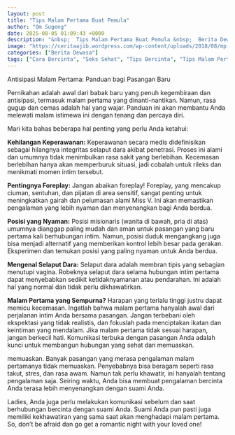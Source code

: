 ```yaml
---
layout: post
title: "Tips Malam Pertama Buat Pemula"
author: "Om Sugeng"
date: 2025-08-05 01:09:43 +0000
description: "&nbsp;  Tips Malam Pertama Buat Pemula &nbsp;  Berita Dewasa &#8211; \u00a0Rasa takut, rasa deg-degan, dan juga rasa cemas bisa jadi tercampur aduk jadi satu saat Anda akan bersiap untuk berhubungan bercin..."
image: "https://ceritaajib.wordpress.com/wp-content/uploads/2018/08/mp.jpg"
categories: ["Berita Dewasa"]
tags: ["Cara Bercinta", "Seks Sehat", "Tips Bercinta", "Tips Malam Pertama"]
---
```


Antisipasi Malam Pertama: Panduan bagi Pasangan Baru

Pernikahan adalah awal dari babak baru yang penuh kegembiraan dan antisipasi, termasuk malam pertama yang dinanti-nantikan.  Namun, rasa gugup dan cemas adalah hal yang wajar.  Panduan ini akan membantu Anda melewati malam istimewa ini dengan tenang dan percaya diri.

Mari kita bahas beberapa hal penting yang perlu Anda ketahui:

**Kehilangan Keperawanan:** Keperawanan secara medis didefinisikan sebagai hilangnya integritas selaput dara akibat penetrasi.  Proses ini alami dan umumnya tidak menimbulkan rasa sakit yang berlebihan.  Kecemasan berlebihan hanya akan memperburuk situasi, jadi cobalah untuk rileks dan menikmati momen intim tersebut.

**Pentingnya Foreplay:**  Jangan abaikan foreplay!  Foreplay, yang mencakup ciuman, sentuhan, dan pijatan di area sensitif, sangat penting untuk meningkatkan gairah dan pelumasan alami Miss V.  Ini akan memastikan pengalaman yang lebih nyaman dan menyenangkan bagi Anda berdua.

**Posisi yang Nyaman:**  Posisi misionaris (wanita di bawah, pria di atas) umumnya dianggap paling mudah dan aman untuk pasangan yang baru pertama kali berhubungan intim.  Namun, posisi duduk mengangkang juga bisa menjadi alternatif yang memberikan kontrol lebih besar pada gerakan.  Eksperimen dan temukan posisi yang paling nyaman untuk Anda berdua.

**Mengenal Selaput Dara:** Selaput dara adalah membran tipis yang sebagian menutupi vagina.  Robeknya selaput dara selama hubungan intim pertama dapat menyebabkan sedikit ketidaknyamanan atau pendarahan.  Ini adalah hal yang normal dan tidak perlu dikhawatirkan.

**Malam Pertama yang Sempurna?**  Harapan yang terlalu tinggi justru dapat memicu kecemasan. Ingatlah bahwa malam pertama hanyalah awal dari perjalanan intim Anda bersama pasangan.  Jangan terbebani oleh ekspektasi yang tidak realistis, dan fokuslah pada menciptakan ikatan dan keintiman yang mendalam.  Jika malam pertama tidak sesuai harapan, jangan berkecil hati.  Komunikasi terbuka dengan pasangan Anda adalah kunci untuk membangun hubungan yang sehat dan memuaskan.

memuaskan. Banyak pasangan yang merasa pengalaman malam pertamanya tidak memuaskan. Penyebabnya bisa beragam seperti rasa takut, stres, dan rasa awam. Namun tak perlu khawatir, ini hanyalah tentang pengalaman saja. Seiring waktu, Anda bisa membuat pengalaman bercinta Anda terasa lebih menyenangkan dengan suami Anda.

Ladies, Anda juga perlu melakukan komunikasi sebelum dan saat berhubungan bercinta dengan suami Anda. Suami Anda pun pasti juga memiliki kekhawatiran yang sama saat akan menghadapi malam pertama. So, don&#8217;t be afraid dan go get a romantic night with your loved one!

&nbsp;